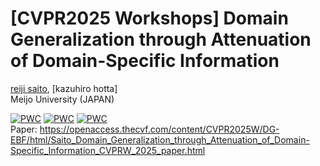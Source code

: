 # [CVPR2025 Workshops] Domain Generalization through Attenuation of Domain-Specific Information

[reiji saito](https://zxwei.site), [kazuhiro hotta] <br />
Meijo University (JAPAN)

[![PWC](https://img.shields.io/endpoint.svg?url=https://paperswithcode.com/badge/domain-generalization-through-attenuation-of/domain-generalization-on-cityscapes-to-acdc)](https://paperswithcode.com/sota/domain-generalization-on-cityscapes-to-acdc?p=domain-generalization-through-attenuation-of)
[![PWC](https://img.shields.io/endpoint.svg?url=https://paperswithcode.com/badge/domain-generalization-through-attenuation-of/domain-generalization-on-gta5-to-cityscapes)](https://paperswithcode.com/sota/domain-generalization-on-gta5-to-cityscapes?p=domain-generalization-through-attenuation-of)
[![PWC](https://img.shields.io/endpoint.svg?url=https://paperswithcode.com/badge/domain-generalization-through-attenuation-of/domain-generalization-on-gta-to-avg)](https://paperswithcode.com/sota/domain-generalization-on-gta-to-avg?p=domain-generalization-through-attenuation-of)
<br />
Paper: https://openaccess.thecvf.com/content/CVPR2025W/DG-EBF/html/Saito_Domain_Generalization_through_Attenuation_of_Domain-Specific_Information_CVPRW_2025_paper.html
